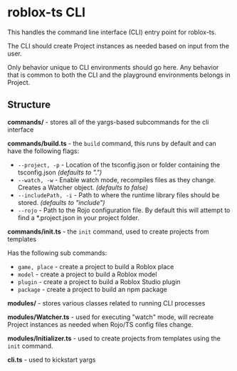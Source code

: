 # roblox-ts CLI

This handles the command line interface (CLI) entry point for roblox-ts.

The CLI should create Project instances as needed based on input from the user.

Only behavior unique to CLI environments should go here. Any behavior that is common to both the CLI and the playground environments belongs in Project.


## Structure

**commands/** - stores all of the yargs-based subcommands for the cli interface

**commands/build.ts** - the `build` command, this runs by default and can have the following flags:

- `--project, -p` - Location of the tsconfig.json or folder containing the tsconfig.json *(defaults to ".")*
- `--watch, -w` - Enable watch mode, recompiles files as they change. Creates a Watcher object. *(defaults to false)*
- `--includePath, -i` - Path to where the runtime library files should be stored. *(defaults to "include")*
- `--rojo` - Path to the Rojo configuration file. By default this will attempt to find a *.project.json in your project folder.

**commands/init.ts** - the `init` command, used to create projects from templates

Has the following sub commands:
- `game, place` - create a project to build a Roblox place
- `model` - create a project to build a Roblox model
- `plugin` - create a project to build a Roblox Studio plugin
- `package` - create a project to build an npm package

**modules/** - stores various classes related to running CLI processes

**modules/Watcher.ts** - used for executing "watch" mode, will recreate Project instances as needed when Rojo/TS config files change.

**modules/Initializer.ts** - used to create projects from templates using the `init` command.

**cli.ts** - used to kickstart yargs
